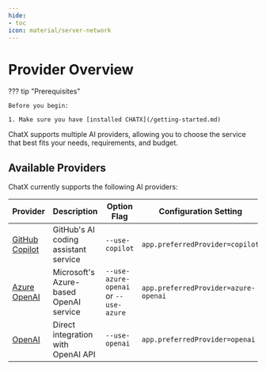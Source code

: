 ```yaml
---
hide:
- toc
icon: material/server-network
---
```


# Provider Overview
??? tip "Prerequisites"

    Before you begin:
    
    1. Make sure you have [installed CHATX](/getting-started.md)


ChatX supports multiple AI providers, allowing you to choose the service that best fits your needs, requirements, and budget.

## Available Providers

ChatX currently supports the following AI providers:

| Provider | Description | Option Flag | Configuration Setting |
|----------|-------------|-------------|------------------------|
| [GitHub Copilot](github-copilot.md) | GitHub's AI coding assistant service | `--use-copilot` | `app.preferredProvider=copilot` |
| [Azure OpenAI](azure-openai.md) | Microsoft's Azure-based OpenAI service | `--use-azure-openai` or `--use-azure` | `app.preferredProvider=azure-openai` |
| [OpenAI](openai.md) | Direct integration with OpenAI API | `--use-openai` | `app.preferredProvider=openai` |

